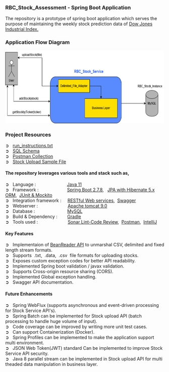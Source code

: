 ### RBC_Stock_Assessment -  Spring Boot Application
The repository is a prototype of spring boot application which serves the purpose of maintaining the weekly stock prediction data of [Dow Jones Industrial Index.](http://archive.ics.uci.edu/ml/datasets/Dow+Jones+Index#)

### Application Flow Diagram
<img src="https://github.com/manimayan/RBC_Stock_Assessment/blob/main/src/main/resources/assets/Application_FlowDiagram.png" width="640" height="230" />

### Project Resources
➲ &nbsp; [run_instructions.txt](https://github.com/manimayan/RBC_Stock_Assessment/blob/main/src/main/resources/assets/run_instructions.txt) <br /> ➲ &nbsp; [SQL Schema](RBC_Stock_Service.sql) <br /> ➲ &nbsp; [Postman Collection](https://github.com/manimayan/RBC_Stock_Assessment/blob/main/src/main/resources/assets/RBC_Stock_API's.postman_collection.json) <br /> ➲ &nbsp; [Stock Upload Sample File](https://github.com/manimayan/RBC_Stock_Assessment/blob/main/src/main/resources/assets/dow_jones_index.data)

#### The repository leverages various tools and stack such as, 
➲ &nbsp; Language : &nbsp;  &nbsp;  &nbsp; &nbsp;  &nbsp;  &nbsp;  &nbsp;  &nbsp;  &nbsp;  &nbsp;  &nbsp;  &nbsp;  [Java 11](https://www.oracle.com/ca-en/java/technologies/downloads/#java11)<br />
➲ &nbsp; Framework : &nbsp;  &nbsp;  &nbsp; &nbsp;  &nbsp;  &nbsp;  &nbsp;  &nbsp;  &nbsp;  &nbsp;  &nbsp;  [Spring Boot 2.7.8](https://spring.io/projects/spring-boot), &nbsp;    [JPA with Hibernate 5.x ORM](https://spring.io/projects/spring-data-jpa),&nbsp;   [JUnit & Mockito](https://junit.org/junit4/)<br />
➲ &nbsp; Integration framework : &nbsp;  &nbsp;  [RESTful Web services](https://en.wikipedia.org/wiki/Representational_state_transfer),&nbsp;   [Swagger](https://swagger.io/)<br />
➲ &nbsp; Webserver :&nbsp;  &nbsp;  &nbsp;  &nbsp;  &nbsp;  &nbsp;  &nbsp;  &nbsp;  &nbsp;  &nbsp;  &nbsp;  &nbsp;  [Apache tomcat 9.0](https://tomcat.apache.org/download-90.cgi)<br />
➲ &nbsp; Database :  &nbsp;  &nbsp;  &nbsp;  &nbsp;  &nbsp;  &nbsp;  &nbsp;  &nbsp;  &nbsp;  &nbsp;  &nbsp; &nbsp;  &nbsp;[MySQL](https://downloads.mysql.com/archives/community/) <br />
➲ &nbsp; Build & Dependency :  &nbsp;  &nbsp;  &nbsp;  &nbsp;[Gradle](https://gradle.org/)<br />
➲ &nbsp; Tools used :&nbsp;  &nbsp;  &nbsp;  &nbsp;  &nbsp;  &nbsp;  &nbsp;  &nbsp;  &nbsp;  &nbsp;  &nbsp;  &nbsp;  [Sonar Lint-Code Review](https://www.sonarlint.org/),&nbsp;   [Postman](https://www.postman.com/),  &nbsp;[IntelliJ](https://www.jetbrains.com/idea/)

#### Key Features 
➲ &nbsp; Implementaion of [BeanReader API]() to unmarshal CSV, delimited and fixed length stream formats. <br /> ➲ &nbsp; 
Supports&nbsp;  .txt,&nbsp;  .data,&nbsp;  .csv&nbsp;  file formats for uploading stocks. <br /> ➲ &nbsp; Exposes custom exception codes for better API readability. <br /> ➲ &nbsp;  Implemented Spring boot validation / javax validation. <br /> ➲ &nbsp; Supports Cross-origin resource sharing (CORS). <br /> ➲ &nbsp;  Implemented Global exception handling. <br /> ➲ &nbsp; Swagger API documentation.

#### Future Enhancements
➲ &nbsp; Spring WebFlux (supports asynchronous and event-driven processing for Stock Service API's). <br /> ➲ &nbsp; 
Spring Batch can be implemented for Stock upload API (batch processing to handle huge volume of input). <br /> ➲ &nbsp; Code coverage can be improved by writing more unit test cases. <br /> ➲ &nbsp;  Can support Containerization (Docker). <br /> ➲ &nbsp; Spring Profiles can be implemented to make the application support multi environment. <br /> ➲ &nbsp;  JSON Web Token(JWT) standard Can be implemented to improve Stock Service API security. <br /> ➲ &nbsp;  Java 8 parallel stream can be implemented in Stock upload API for multi theaded data manipulation in business layer. 
